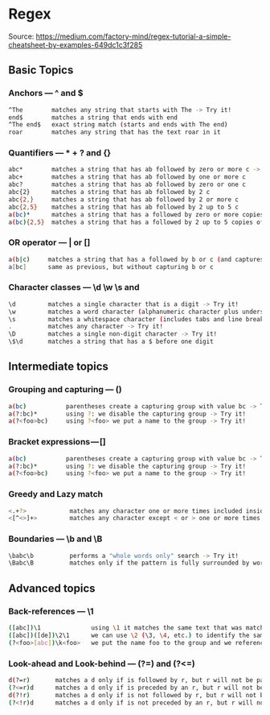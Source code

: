 # Regex

Source: https://medium.com/factory-mind/regex-tutorial-a-simple-cheatsheet-by-examples-649dc1c3f285

## Basic Topics

### Anchors — ^ and $

```bash
^The        matches any string that starts with The -> Try it!
end$        matches a string that ends with end
^The end$   exact string match (starts and ends with The end)
roar        matches any string that has the text roar in it
```

### Quantifiers — * + ? and {}

```bash
abc*        matches a string that has ab followed by zero or more c -> Try it!
abc+        matches a string that has ab followed by one or more c
abc?        matches a string that has ab followed by zero or one c
abc{2}      matches a string that has ab followed by 2 c
abc{2,}     matches a string that has ab followed by 2 or more c
abc{2,5}    matches a string that has ab followed by 2 up to 5 c
a(bc)*      matches a string that has a followed by zero or more copies of the sequence bc
a(bc){2,5}  matches a string that has a followed by 2 up to 5 copies of the sequence bc
```

### OR operator — | or []
```bash
a(b|c)     matches a string that has a followed by b or c (and captures b or c) -> Try it!
a[bc]      same as previous, but without capturing b or c
```

### Character classes — \d \w \s and
```bash
\d         matches a single character that is a digit -> Try it!
\w         matches a word character (alphanumeric character plus underscore) -> Try it!
\s         matches a whitespace character (includes tabs and line breaks)
.          matches any character -> Try it!
\D         matches a single non-digit character -> Try it!
\$\d       matches a string that has a $ before one digit
```


## Intermediate topics

### Grouping and capturing — ()

```bash
a(bc)           parentheses create a capturing group with value bc -> Try it!
a(?:bc)*        using ?: we disable the capturing group -> Try it!
a(?<foo>bc)     using ?<foo> we put a name to the group -> Try it!
```

### Bracket expressions — []

```bash
a(bc)           parentheses create a capturing group with value bc -> Try it!
a(?:bc)*        using ?: we disable the capturing group -> Try it!
a(?<foo>bc)     using ?<foo> we put a name to the group -> Try it!
```

### Greedy and Lazy match

```bash
<.+?>            matches any character one or more times included inside < and >, expanding as needed -> Try it!
<[^<>]+>         matches any character except < or > one or more times included inside < and > -> Try it!
```

### Boundaries — \b and \B

```bash
\babc\b          performs a "whole words only" search -> Try it!
\Babc\B          matches only if the pattern is fully surrounded by word characters -> Try it!
```

## Advanced topics

### Back-references — \1

```bash
([abc])\1              using \1 it matches the same text that was matched by the first capturing group -> Try it!
([abc])([de])\2\1      we can use \2 (\3, \4, etc.) to identify the same text that was matched by the second (third, fourth, etc.) capturing group -> Try it!
(?<foo>[abc])\k<foo>   we put the name foo to the group and we reference it later (\k<foo>). The result is the same of the first regex -> Try it!
```

### Look-ahead and Look-behind — (?=) and (?<=)

```bash
d(?=r)       matches a d only if is followed by r, but r will not be part of the overall regex match -> Try it!
(?<=r)d      matches a d only if is preceded by an r, but r will not be part of the overall regex match -> Try it!
d(?!r)       matches a d only if is not followed by r, but r will not be part of the overall regex match -> Try it!
(?<!r)d      matches a d only if is not preceded by an r, but r will not be part of the overall regex match -> Try it!
```
